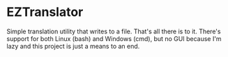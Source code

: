 # EZTranslator
Simple translation utility that writes to a file. That's all there is to it. There's support for both Linux (bash) and Windows (cmd), but no GUI because I'm lazy and this project is just a means to an end.
